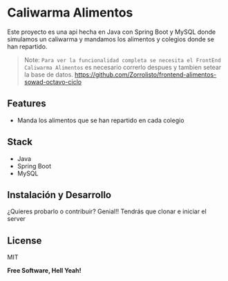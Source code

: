 # Caliwarma Alimentos

Este proyecto es una api hecha en Java con Spring Boot y MySQL donde simulamos un caliwarma y mandamos los alimentos y colegios donde se han repartido.

> Note: `Para ver la funcionalidad completa se necesita el FrontEnd Caliwarma Alimentos` es necesario correrlo despues y tambien setear la base de datos.
<https://github.com/Zorrolisto/frontend-alimentos-sowad-octavo-ciclo>

## Features
- Manda los alimentos que se han repartido en cada colegio

## Stack
- Java
- Spring Boot
- MySQL

## Instalación y Desarrollo
¿Quieres probarlo o contribuir? Genial!!
Tendrás que clonar e iniciar el server

## License

MIT

**Free Software, Hell Yeah!**

